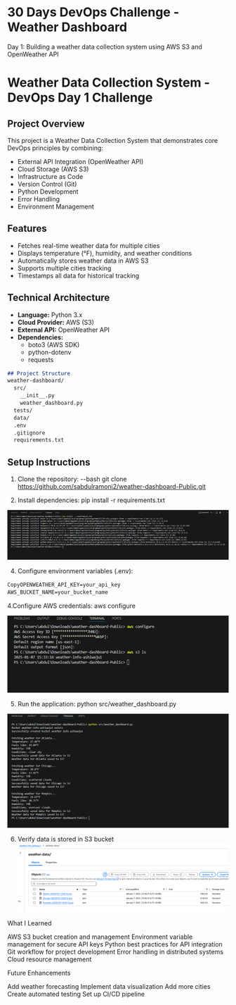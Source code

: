 # 30 Days DevOps Challenge - Weather Dashboard

Day 1: Building a weather data collection system using AWS S3 and OpenWeather API

# Weather Data Collection System - DevOps Day 1 Challenge

## Project Overview
This project is a Weather Data Collection System that demonstrates core DevOps principles by combining:
- External API Integration (OpenWeather API)
- Cloud Storage (AWS S3)
- Infrastructure as Code
- Version Control (Git)
- Python Development
- Error Handling
- Environment Management

## Features
- Fetches real-time weather data for multiple cities
- Displays temperature (°F), humidity, and weather conditions
- Automatically stores weather data in AWS S3
- Supports multiple cities tracking
- Timestamps all data for historical tracking

## Technical Architecture
- **Language:** Python 3.x
- **Cloud Provider:** AWS (S3)
- **External API:** OpenWeather API
- **Dependencies:** 
  - boto3 (AWS SDK)
  - python-dotenv
  - requests

```markdown
## Project Structure
weather-dashboard/
  src/
    __init__.py
    weather_dashboard.py
  tests/
  data/
  .env
  .gitignore
  requirements.txt
  ```

## Setup Instructions
1. Clone the repository:
--bash
git clone https://github.com/sabdulramoni2/weather-dashboard-Public.git

3. Install dependencies:
pip install -r requirements.txt

![Install dependencies](image.png)

4. Configure environment variables (.env):

```markdown
CopyOPENWEATHER_API_KEY=your_api_key
AWS_BUCKET_NAME=your_bucket_name

```

4.Configure AWS credentials:
aws configure

![ran aws configure and verfiy bucket is created](image-1.png)

5. Run the application:
python src/weather_dashboard.py

![Ran python script](image-2.png)


6. Verify data is stored in S3 bucket
![data stored in s3](image-3.png)

What I Learned

AWS S3 bucket creation and management
Environment variable management for secure API keys
Python best practices for API integration
Git workflow for project development
Error handling in distributed systems
Cloud resource management

Future Enhancements

Add weather forecasting
Implement data visualization
Add more cities
Create automated testing
Set up CI/CD pipeline
